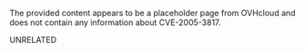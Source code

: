The provided content appears to be a placeholder page from OVHcloud and does not contain any information about CVE-2005-3817.

UNRELATED